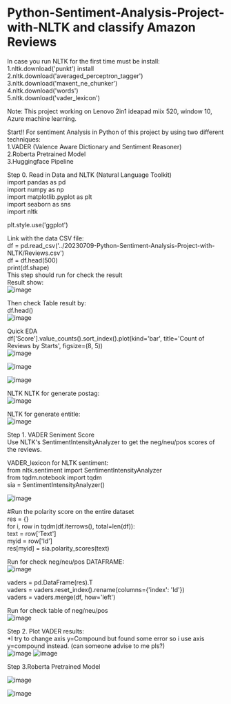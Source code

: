 # Python-Sentiment-Analysis-Project-with-NLTK and classify Amazon Reviews

In case you run NLTK for the first time must be install:<br>
  1.nltk.download('punkt') install<br>
  2.nltk.download('averaged_perceptron_tagger')<br>
  3.nltk.download('maxent_ne_chunker')<br>
  4.nltk.download('words')<br>
  5.nltk.download('vader_lexicon')<br>

Note: This project working on Lenovo 2in1 ideapad miix 520, window 10, Azure machine learning. <br>

Start!!
For sentiment Analysis in Python of this project by using two different techniques:<br>
1.VADER (Valence Aware Dictionary and Sentiment Reasoner)<br>
2.Roberta Pretrained Model<br>
3.Huggingface Pipeline<br>

Step 0. Read in Data and NLTK (Natural Language Toolkit)<br>
import pandas as pd<br>
import numpy as np<br>
import matplotlib.pyplot as plt<br>
import seaborn as sns<br>
import nltk<br>

plt.style.use('ggplot')<br>

Link with the data CSV file:<br>
df = pd.read_csv('../20230709-Python-Sentiment-Analysis-Project-with-NLTK/Reviews.csv')<br>
df = df.head(500)<br>
print(df.shape)<br>
This step should run for check the result<br>
Result show:<br>
![image](https://github.com/Kanangnut/Python-Sentiment-Analysis-Project-with-NLTK/assets/130201193/d5db9774-3ee2-44d3-833d-7b5fcda13345)

Then check Table result by:<br>
df.head()<br>
![image](https://github.com/Kanangnut/Python-Sentiment-Analysis-Project-with-NLTK/assets/130201193/729a3695-1be5-44cd-bc59-569a6b8f8378)

Quick EDA <br>
df['Score'].value_counts().sort_index().plot(kind='bar', title='Count of Reviews by Starts', figsize=(8, 5))<br>
![image](https://github.com/Kanangnut/Python-Sentiment-Analysis-Project-with-NLTK/assets/130201193/b2785148-b983-4146-896e-4da5d78ee3f2)

![image](https://github.com/Kanangnut/Python-Sentiment-Analysis-Project-with-NLTK/assets/130201193/180794db-8757-47b4-8697-c2c7e70c11e6)

![image](https://github.com/Kanangnut/Python-Sentiment-Analysis-Project-with-NLTK/assets/130201193/f4340184-af8a-4e9b-b697-36e7af9caa5a)


NLTK NLTK for generate postag:<br>
![image](https://github.com/Kanangnut/Python-Sentiment-Analysis-Project-with-NLTK/assets/130201193/e5423197-79c0-427a-a5a7-c4c90c5b9454)


NLTK for generate entitle:<br>
![image](https://github.com/Kanangnut/Python-Sentiment-Analysis-Project-with-NLTK/assets/130201193/0b0d5f05-1467-4e4c-8376-f6893666e8a3)


Step 1. VADER Seniment Score<br>
Use NLTK's SentimentIntensityAnalyzer to get the neg/neu/pos scores of the reviews.<br>

VADER_lexicon for NLTK sentiment: <br>
from nltk.sentiment import SentimentIntensityAnalyzer<br>
from tqdm.notebook import tqdm<br>
sia = SentimentIntensityAnalyzer()<br>

![image](https://github.com/Kanangnut/Python-Sentiment-Analysis-Project-with-NLTK/assets/130201193/9fd105e1-828d-41da-803b-de15107d76a8)

#Run the polarity score on the entire dataset<br>
res = {}<br>
for i, row in tqdm(df.iterrows(), total=len(df)):<br>
    text = row['Text']<br>
    myid = row['Id']<br>
    res[myid] = sia.polarity_scores(text)<br>

Run for check neg/neu/pos DATAFRAME:<br>
![image](https://github.com/Kanangnut/Python-Sentiment-Analysis-Project-with-NLTK/assets/130201193/7446a9ad-1063-4e85-b037-59ca41a71c0f)

vaders = pd.DataFrame(res).T<br>
vaders = vaders.reset_index().rename(columns={'index': 'Id'})<br>
vaders = vaders.merge(df, how='left')<br>

Run for check table of neg/neu/pos <br>
![image](https://github.com/Kanangnut/Python-Sentiment-Analysis-Project-with-NLTK/assets/130201193/cff342e3-3fbe-47a4-ab0b-e8e75152cf13)

Step 2. Plot VADER results:<br>
*I try to change axis y=Compound but found some error so i use axis y=compound instead. (can someone advise to me pls?)<br>
![image](https://github.com/Kanangnut/Python-Sentiment-Analysis-Project-with-NLTK/assets/130201193/f4aea661-b6dc-46bb-b4b9-711c74bb8e46)
![image](https://github.com/Kanangnut/Python-Sentiment-Analysis-Project-with-NLTK/assets/130201193/b2c88862-47e3-4775-a1b3-49bdf3a8d5fe)

Step 3.Roberta Pretrained Model

![image](https://github.com/Kanangnut/Python-Sentiment-Analysis-Project-with-NLTK/assets/130201193/30ea7628-2c0f-4692-994f-116876dc79e1)

![image](https://github.com/Kanangnut/Python-Sentiment-Analysis-Project-with-NLTK/assets/130201193/1e86e288-6620-4c7f-b9a9-82d7d74bea00)


























































 

































